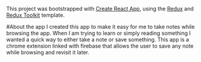 This project was bootstrapped with [Create React App](https://github.com/facebook/create-react-app), using the [Redux](https://redux.js.org/) and [Redux Toolkit](https://redux-toolkit.js.org/) template.

#About the app
I created this app to make it easy for me to take notes while browsing the app. When I am trying to learn or simply reading something I wanted a quick way to either take a note or save something. This app is a chrome extension linked with firebase that allows the user to save any note while browsing and revisit it later.



